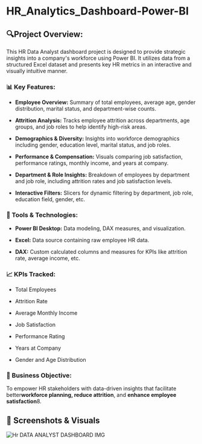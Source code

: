 # HR_Analytics_Dashboard-Power-BI

## 🔍Project Overview:
This HR Data Analyst dashboard project is designed to provide strategic insights into a company's workforce using Power BI. It utilizes data from a structured Excel dataset and presents key HR metrics in an interactive and visually intuitive manner.

### 📊 Key Features:
- **Employee Overview:** Summary of total employees, average age, gender distribution, marital status, and department-wise counts.

- **Attrition Analysis:** Tracks employee attrition across departments, age groups, and job roles to help identify high-risk areas.

- **Demographics & Diversity:** Insights into workforce demographics including gender, education level, marital status, and job roles.

- **Performance & Compensation:** Visuals comparing job satisfaction, performance ratings, monthly income, and years at company.

- **Department & Role Insights:** Breakdown of employees by department and job role, including attrition rates and job satisfaction levels.

- **Interactive Filters:** Slicers for dynamic filtering by department, job role, education field, gender, etc.

### 🧰 Tools & Technologies:
- **Power BI Desktop:** Data modeling, DAX measures, and visualization.

- **Excel:** Data source containing raw employee HR data.

- **DAX:** Custom calculated columns and measures for KPIs like attrition rate, average income, etc.

### 📈 KPIs Tracked:
- Total Employees

- Attrition Rate

- Average Monthly Income

- Job Satisfaction

- Performance Rating

- Years at Company

- Gender and Age Distribution

### 🎯 Business Objective:
To empower HR stakeholders with data-driven insights that facilitate better**workforce planning, reduce attrition**, and **enhance employee satisfaction**8.

## 📸 **Screenshots & Visuals**
![Hr DATA ANALYST DASHBOARD IMG](https://github.com/user-attachments/assets/0e3c964a-35de-4d54-b587-7c609c996bfb)
